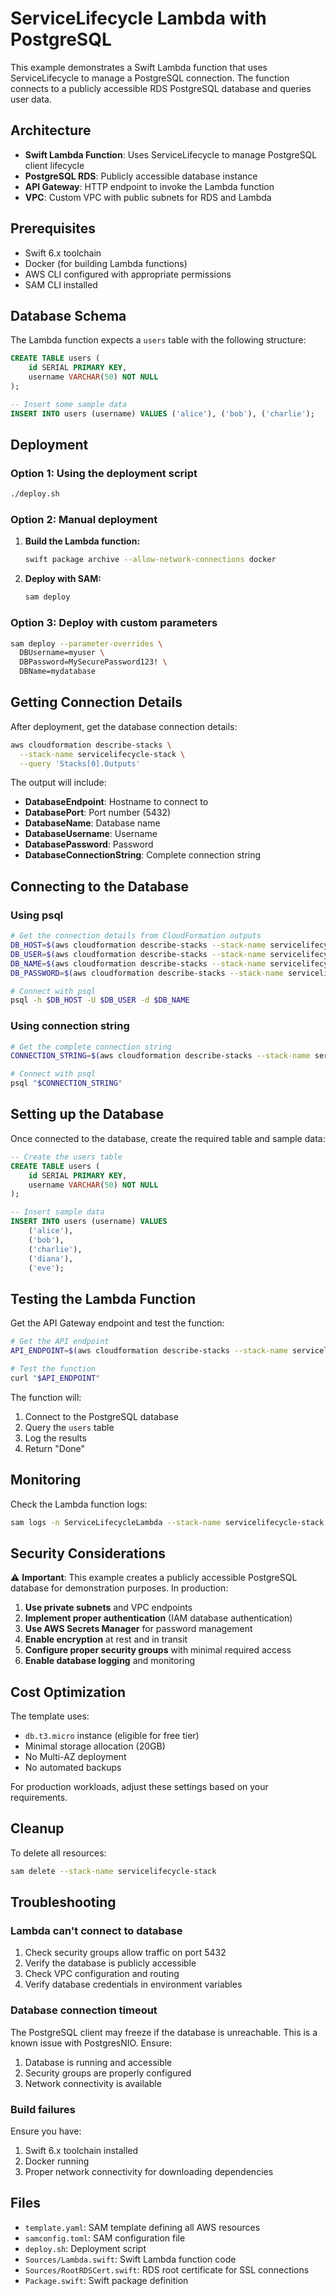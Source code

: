 # ServiceLifecycle Lambda with PostgreSQL

This example demonstrates a Swift Lambda function that uses ServiceLifecycle to manage a PostgreSQL connection. The function connects to a publicly accessible RDS PostgreSQL database and queries user data.

## Architecture

- **Swift Lambda Function**: Uses ServiceLifecycle to manage PostgreSQL client lifecycle
- **PostgreSQL RDS**: Publicly accessible database instance
- **API Gateway**: HTTP endpoint to invoke the Lambda function
- **VPC**: Custom VPC with public subnets for RDS and Lambda

## Prerequisites

- Swift 6.x toolchain
- Docker (for building Lambda functions)
- AWS CLI configured with appropriate permissions
- SAM CLI installed

## Database Schema

The Lambda function expects a `users` table with the following structure:

```sql
CREATE TABLE users (
    id SERIAL PRIMARY KEY,
    username VARCHAR(50) NOT NULL
);

-- Insert some sample data
INSERT INTO users (username) VALUES ('alice'), ('bob'), ('charlie');
```

## Deployment

### Option 1: Using the deployment script

```bash
./deploy.sh
```

### Option 2: Manual deployment

1. **Build the Lambda function:**
   ```bash
   swift package archive --allow-network-connections docker
   ```

2. **Deploy with SAM:**
   ```bash
   sam deploy
   ```

### Option 3: Deploy with custom parameters

```bash
sam deploy --parameter-overrides \
  DBUsername=myuser \
  DBPassword=MySecurePassword123! \
  DBName=mydatabase
```

## Getting Connection Details

After deployment, get the database connection details:

```bash
aws cloudformation describe-stacks \
  --stack-name servicelifecycle-stack \
  --query 'Stacks[0].Outputs'
```

The output will include:
- **DatabaseEndpoint**: Hostname to connect to
- **DatabasePort**: Port number (5432)
- **DatabaseName**: Database name
- **DatabaseUsername**: Username
- **DatabasePassword**: Password
- **DatabaseConnectionString**: Complete connection string

## Connecting to the Database

### Using psql

```bash
# Get the connection details from CloudFormation outputs
DB_HOST=$(aws cloudformation describe-stacks --stack-name servicelifecycle-stack --query 'Stacks[0].Outputs[?OutputKey==`DatabaseEndpoint`].OutputValue' --output text)
DB_USER=$(aws cloudformation describe-stacks --stack-name servicelifecycle-stack --query 'Stacks[0].Outputs[?OutputKey==`DatabaseUsername`].OutputValue' --output text)
DB_NAME=$(aws cloudformation describe-stacks --stack-name servicelifecycle-stack --query 'Stacks[0].Outputs[?OutputKey==`DatabaseName`].OutputValue' --output text)
DB_PASSWORD=$(aws cloudformation describe-stacks --stack-name servicelifecycle-stack --query 'Stacks[0].Outputs[?OutputKey==`DatabasePassword`].OutputValue' --output text)

# Connect with psql
psql -h $DB_HOST -U $DB_USER -d $DB_NAME
```

### Using connection string

```bash
# Get the complete connection string
CONNECTION_STRING=$(aws cloudformation describe-stacks --stack-name servicelifecycle-stack --query 'Stacks[0].Outputs[?OutputKey==`DatabaseConnectionString`].OutputValue' --output text)

# Connect with psql
psql "$CONNECTION_STRING"
```

## Setting up the Database

Once connected to the database, create the required table and sample data:

```sql
-- Create the users table
CREATE TABLE users (
    id SERIAL PRIMARY KEY,
    username VARCHAR(50) NOT NULL
);

-- Insert sample data
INSERT INTO users (username) VALUES 
    ('alice'), 
    ('bob'), 
    ('charlie'),
    ('diana'),
    ('eve');
```

## Testing the Lambda Function

Get the API Gateway endpoint and test the function:

```bash
# Get the API endpoint
API_ENDPOINT=$(aws cloudformation describe-stacks --stack-name servicelifecycle-stack --query 'Stacks[0].Outputs[?OutputKey==`APIGatewayEndpoint`].OutputValue' --output text)

# Test the function
curl "$API_ENDPOINT"
```

The function will:
1. Connect to the PostgreSQL database
2. Query the `users` table
3. Log the results
4. Return "Done"

## Monitoring

Check the Lambda function logs:

```bash
sam logs -n ServiceLifecycleLambda --stack-name servicelifecycle-stack --tail
```

## Security Considerations

⚠️ **Important**: This example creates a publicly accessible PostgreSQL database for demonstration purposes. In production:

1. **Use private subnets** and VPC endpoints
2. **Implement proper authentication** (IAM database authentication)
3. **Use AWS Secrets Manager** for password management
4. **Enable encryption** at rest and in transit
5. **Configure proper security groups** with minimal required access
6. **Enable database logging** and monitoring

## Cost Optimization

The template uses:
- `db.t3.micro` instance (eligible for free tier)
- Minimal storage allocation (20GB)
- No Multi-AZ deployment
- No automated backups

For production workloads, adjust these settings based on your requirements.

## Cleanup

To delete all resources:

```bash
sam delete --stack-name servicelifecycle-stack
```

## Troubleshooting

### Lambda can't connect to database

1. Check security groups allow traffic on port 5432
2. Verify the database is publicly accessible
3. Check VPC configuration and routing
4. Verify database credentials in environment variables

### Database connection timeout

The PostgreSQL client may freeze if the database is unreachable. This is a known issue with PostgresNIO. Ensure:
1. Database is running and accessible
2. Security groups are properly configured
3. Network connectivity is available

### Build failures

Ensure you have:
1. Swift 6.x toolchain installed
2. Docker running
3. Proper network connectivity for downloading dependencies

## Files

- `template.yaml`: SAM template defining all AWS resources
- `samconfig.toml`: SAM configuration file
- `deploy.sh`: Deployment script
- `Sources/Lambda.swift`: Swift Lambda function code
- `Sources/RootRDSCert.swift`: RDS root certificate for SSL connections
- `Package.swift`: Swift package definition
